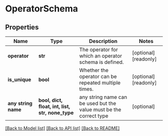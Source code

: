 # OperatorSchema

## Properties

| Name                | Type                                             | Description                                                        | Notes                 |
| ------------------- | ------------------------------------------------ | ------------------------------------------------------------------ | --------------------- |
| **operator**        | **str**                                          | The operator for which an operator schema is defined.              | [optional] [readonly] |
| **is_unique**       | **bool**                                         | Whether the operator can be repeated multiple times.               | [optional] [readonly] |
| **any string name** | **bool, dict, float, int, list, str, none_type** | any string name can be used but the value must be the correct type | [optional]            |

[[Back to Model list]](../README.md#documentation-for-models) [[Back to API list]](../README.md#documentation-for-api-endpoints) [[Back to README]](../README.md)
